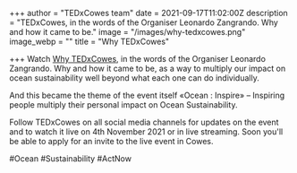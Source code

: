 +++
author = "TEDxCowes team"
date = 2021-09-17T11:02:00Z
description = "TEDxCowes, in the words of the Organiser Leonardo Zangrando. Why and how it came to be."
image = "/images/why-tedxcowes.png"
image_webp = ""
title = "Why TEDxCowes"

+++
Watch [Why TEDxCowes](https://youtu.be/2i1-ZDMOARE), in the words of the Organiser Leonardo Zangrando. Why and how it came to be, as a way to multiply our impact on ocean sustainability well beyond what each one can do individually. 

And this became the theme of the event itself «Ocean : Inspire» – Inspiring people multiply their personal impact on Ocean Sustainability. 

Follow TEDxCowes on all social media channels for updates on the event and to watch it live on 4th November 2021 or in live streaming. Soon you'll be able to apply for an invite to the live event in Cowes. 

\#Ocean #Sustainability #ActNow